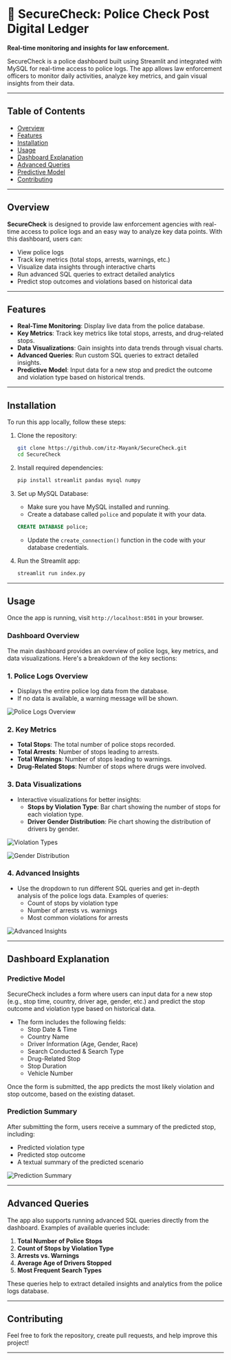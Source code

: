 # 🚨 SecureCheck: Police Check Post Digital Ledger

**Real-time monitoring and insights for law enforcement.**

SecureCheck is a police dashboard built using Streamlit and integrated with MySQL for real-time access to police logs. The app allows law enforcement officers to monitor daily activities, analyze key metrics, and gain visual insights from their data.

---

## Table of Contents

- [Overview](#overview)
- [Features](#features)
- [Installation](#installation)
- [Usage](#usage)
- [Dashboard Explanation](#dashboard-explanation)
- [Advanced Queries](#advanced-queries)
- [Predictive Model](#predictive-model)
- [Contributing](#contributing)

---

## Overview

**SecureCheck** is designed to provide law enforcement agencies with real-time access to police logs and an easy way to analyze key data points. With this dashboard, users can:

- View police logs
- Track key metrics (total stops, arrests, warnings, etc.)
- Visualize data insights through interactive charts
- Run advanced SQL queries to extract detailed analytics
- Predict stop outcomes and violations based on historical data

---

## Features

- **Real-Time Monitoring**: Display live data from the police database.
- **Key Metrics**: Track key metrics like total stops, arrests, and drug-related stops.
- **Data Visualizations**: Gain insights into data trends through visual charts.
- **Advanced Queries**: Run custom SQL queries to extract detailed insights.
- **Predictive Model**: Input data for a new stop and predict the outcome and violation type based on historical trends.

---

## Installation

To run this app locally, follow these steps:

1. Clone the repository:

    ```bash
    git clone https://github.com/itz-Mayank/SecureCheck.git
    cd SecureCheck
    ```

2. Install required dependencies:

    ```bash
    pip install streamlit pandas mysql numpy
    ```

3. Set up MySQL Database:

    - Make sure you have MySQL installed and running.
    - Create a database called `police` and populate it with your data.

    ```sql
    CREATE DATABASE police;
    ```

    - Update the `create_connection()` function in the code with your database credentials.

4. Run the Streamlit app:

    ```bash
    streamlit run index.py
    ```

---

## Usage

Once the app is running, visit `http://localhost:8501` in your browser.

### **Dashboard Overview**

The main dashboard provides an overview of police logs, key metrics, and data visualizations. Here's a breakdown of the key sections:

### 1. **Police Logs Overview**
   - Displays the entire police log data from the database.
   - If no data is available, a warning message will be shown.

   ![Police Logs Overview](images/1.png)

### 2. **Key Metrics**
   - **Total Stops**: The total number of police stops recorded.
   - **Total Arrests**: Number of stops leading to arrests.
   - **Total Warnings**: Number of stops leading to warnings.
   - **Drug-Related Stops**: Number of stops where drugs were involved.

### 3. **Data Visualizations**
   - Interactive visualizations for better insights:
     - **Stops by Violation Type**: Bar chart showing the number of stops for each violation type.
     - **Driver Gender Distribution**: Pie chart showing the distribution of drivers by gender.

   ![Violation Types](images/2.png)

   ![Gender Distribution](images/7.png)

### 4. **Advanced Insights**
   - Use the dropdown to run different SQL queries and get in-depth analysis of the police logs data. Examples of queries:
     - Count of stops by violation type
     - Number of arrests vs. warnings
     - Most common violations for arrests

   ![Advanced Insights](images/6.png)

---

## Dashboard Explanation

### **Predictive Model**

SecureCheck includes a form where users can input data for a new stop (e.g., stop time, country, driver age, gender, etc.) and predict the stop outcome and violation type based on historical data.

- The form includes the following fields:
  - Stop Date & Time
  - Country Name
  - Driver Information (Age, Gender, Race)
  - Search Conducted & Search Type
  - Drug-Related Stop
  - Stop Duration
  - Vehicle Number

Once the form is submitted, the app predicts the most likely violation and stop outcome, based on the existing dataset.

### **Prediction Summary**

After submitting the form, users receive a summary of the predicted stop, including:
- Predicted violation type
- Predicted stop outcome
- A textual summary of the predicted scenario

![Prediction Summary](images/5.png)

---

## Advanced Queries

The app also supports running advanced SQL queries directly from the dashboard. Examples of available queries include:

1. **Total Number of Police Stops**
2. **Count of Stops by Violation Type**
3. **Arrests vs. Warnings**
4. **Average Age of Drivers Stopped**
5. **Most Frequent Search Types**

These queries help to extract detailed insights and analytics from the police logs database.

---

## Contributing

Feel free to fork the repository, create pull requests, and help improve this project!

---



